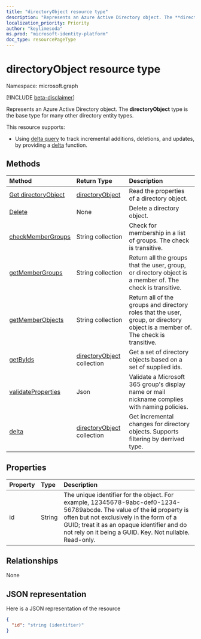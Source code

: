```yaml
---
title: "directoryObject resource type"
description: "Represents an Azure Active Directory object. The **directoryObject** type is the base type for many other directory entity types."
localization_priority: Priority
author: "keylimesoda"
ms.prod: "microsoft-identity-platform"
doc_type: resourcePageType
---
```


# directoryObject resource type

Namespace: microsoft.graph

[!INCLUDE [beta-disclaimer](../../includes/beta-disclaimer.md)]

Represents an Azure Active Directory object. The **directoryObject** type is the base type for many other directory entity types.

This resource supports:

- Using [delta query](/graph/delta-query-overview) to track incremental additions, deletions, and updates, by providing a [delta](../api/directoryobject-delta.md) function.

## Methods

| Method       | Return Type  |Description|
|:---------------|:--------|:----------|
|[Get directoryObject](../api/directoryobject-get.md) | [directoryObject](directoryobject.md) |Read the properties  of a directory object.|
|[Delete](../api/directoryobject-delete.md) | None |Delete a directory object. |
|[checkMemberGroups](../api/directoryobject-checkmembergroups.md)|String collection|Check for membership in a list of groups. The check is transitive.|
|[getMemberGroups](../api/directoryobject-getmembergroups.md)|String collection|Return all the groups that the user, group, or directory object is a member of. The check is transitive.|
|[getMemberObjects](../api/directoryobject-getmemberobjects.md)|String collection| Return all of the groups and directory roles that the user, group, or directory object is a member of. The check is transitive. |
|[getByIds](../api/directoryobject-getbyids.md) | [directoryObject](directoryobject.md) collection | Get a set of directory objects based on a set of supplied ids. |
|[validateProperties](../api/directoryobject-validateproperties.md)|Json| Validate a Microsoft 365 group's display name or mail nickname complies with naming policies. |
|[delta](../api/directoryobject-delta.md)|[directoryObject](directoryobject.md) collection| Get incremental changes for directory objects. Supports filtering by derrived type. |

## Properties

| Property   | Type |Description|
|:---------------|:--------|:----------|
|id|String|The unique identifier for the object. For example, 12345678-9abc-def0-1234-56789abcde. The value of the **id** property is often but not exclusively in the form of a GUID; treat it as an opaque identifier and do not rely on it being a GUID. Key. Not nullable. Read-only.|

## Relationships

None

## JSON representation

Here is a JSON representation of the resource

<!-- {
  "blockType": "resource",
  "optionalProperties": [

  ],
  "keyProperty": "id",
  "@odata.type": "microsoft.graph.directoryObject",
  "openType": true
}-->

```json
{
  "id": "string (identifier)"
}

```

<!-- uuid: 8fcb5dbc-d5aa-4681-8e31-b001d5168d79
2015-10-25 14:57:30 UTC -->
<!--
{
  "type": "#page.annotation",
  "description": "directoryObject resource",
  "keywords": "",
  "section": "documentation",
  "tocPath": "",
  "suppressions": []
}
-->
